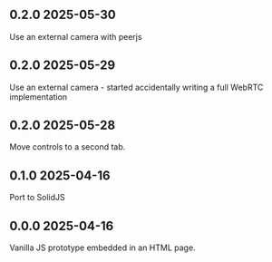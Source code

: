 ## 0.2.0 2025-05-30

Use an external camera with peerjs

## 0.2.0 2025-05-29

Use an external camera - started accidentally writing a full WebRTC implementation

## 0.2.0 2025-05-28

Move controls to a second tab.

## 0.1.0 2025-04-16

Port to SolidJS

## 0.0.0 2025-04-16

Vanilla JS prototype embedded in an HTML page.
